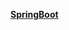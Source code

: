 **[SpringBoot](https://github.com/JYongDev/Notes/blob/master/notes/Java/SpringBoot/SpringBoot.md)**
